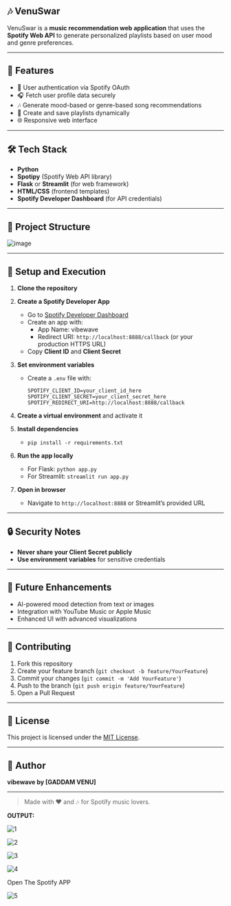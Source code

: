 ## 🎶 **VenuSwar**

VenuSwar is a **music recommendation web application** that uses the **Spotify Web API** to generate personalized playlists based on user mood and genre preferences.

---

## 📌 **Features**

- 🔑 User authentication via Spotify OAuth
- 🎧 Fetch user profile data securely
- 🎶 Generate mood-based or genre-based song recommendations
- 🎵 Create and save playlists dynamically
- 🌐 Responsive web interface

---

## 🛠️ **Tech Stack**

- **Python**
- **Spotipy** (Spotify Web API library)
- **Flask** or **Streamlit** (for web framework)
- **HTML/CSS** (frontend templates)
- **Spotify Developer Dashboard** (for API credentials)

---

## 📁 **Project Structure**

![image](https://github.com/user-attachments/assets/20fb14a8-bf63-4e60-8cd5-3016b83a7acf)


---

## 🚀 **Setup and Execution**

1. **Clone the repository**
2. **Create a Spotify Developer App**
   - Go to [Spotify Developer Dashboard](https://developer.spotify.com/dashboard)
   - Create an app with:
     - App Name: vibewave
     - Redirect URI: `http://localhost:8888/callback` (or your production HTTPS URL)
   - Copy **Client ID** and **Client Secret**
3. **Set environment variables**
   - Create a `.env` file with:
     ```
     SPOTIFY_CLIENT_ID=your_client_id_here
     SPOTIFY_CLIENT_SECRET=your_client_secret_here
     SPOTIFY_REDIRECT_URI=http://localhost:8888/callback
     ```

4. **Create a virtual environment** and activate it

5. **Install dependencies**
   - `pip install -r requirements.txt`

6. **Run the app locally**
   - For Flask: `python app.py`
   - For Streamlit: `streamlit run app.py`

7. **Open in browser**
   - Navigate to `http://localhost:8888` or Streamlit’s provided URL

---

## 🔒 **Security Notes**

- **Never share your Client Secret publicly**
- **Use environment variables** for sensitive credentials

---

## 🌟 **Future Enhancements**

- AI-powered mood detection from text or images
- Integration with YouTube Music or Apple Music
- Enhanced UI with advanced visualizations

---

## 🙌 **Contributing**

1. Fork this repository
2. Create your feature branch (`git checkout -b feature/YourFeature`)
3. Commit your changes (`git commit -m 'Add YourFeature'`)
4. Push to the branch (`git push origin feature/YourFeature`)
5. Open a Pull Request

---

## 📄 **License**

This project is licensed under the [MIT License](LICENSE).

---

## 👤 **Author**

**vibewave by [GADDAM VENU]**

---

> Made with ❤️ and 🎶 for Spotify music lovers.

**OUTPUT:**

![1](https://github.com/user-attachments/assets/782429c8-4aa8-463d-b96b-11731ceeddcd)

![2](https://github.com/user-attachments/assets/3bb089b6-931d-4ea9-969c-1c55074428a6)

![3](https://github.com/user-attachments/assets/7e13e262-5b1a-49df-bca7-e70d17ef7bdd)

![4](https://github.com/user-attachments/assets/817cfb02-325e-4719-b13f-deb008863ab4)

Open The Spotify APP

![5](https://github.com/user-attachments/assets/d5ef8530-679f-4443-9e3b-b3484a454f8f)







